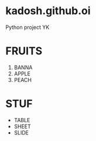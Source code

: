 # kadosh.github.oi
Python project YK
# FRUITS
1. BANNA
2. APPLE
3. PEACH

# STUF
* TABLE
* SHEET
* SLIDE
  
